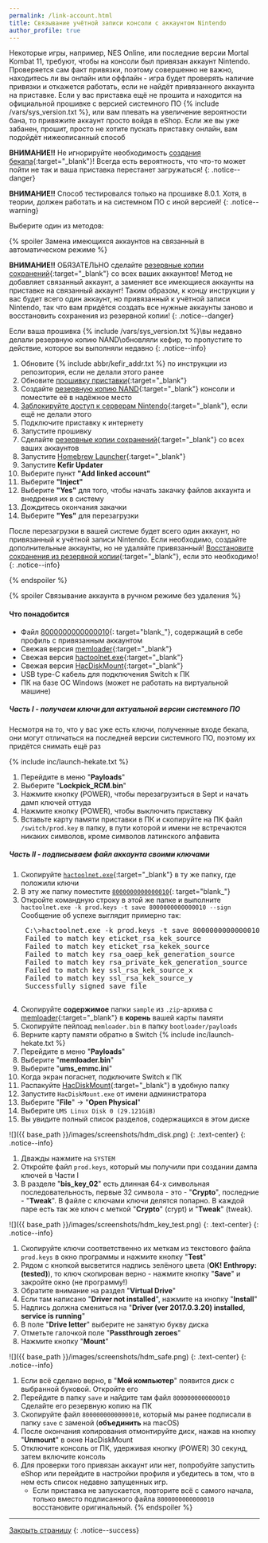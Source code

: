 ```yaml
---
permalink: /link-account.html
title: Связывание учётной записи консоли с аккаунтом Nintendo
author_profile: true
---
```


Некоторые игры, например, NES Online, или последние версии Mortal Kombat 11, требуют, чтобы на консоли был привязан аккаунт Nintendo. Проверяется сам факт привязки, поэтому совершенно не важно, находитесь ли вы онлайн или оффлайн - игра будет проверять наличие привязки и откажется работать, если не найдёт привязанного аккаунта на приставке. Если у вас приставка ещё не прошита и находится на официальной прошивке с версией системного ПО {% include /vars/sys_version.txt %}, или вам плевать на увеличение вероятности бана, то привяжите аккаунт просто войдя в eShop. Если же вы уже забанен, прошит, просто не хотите пускать приставку онлайн, вам подойдёт нижеописанный способ 

**ВНИМАНИЕ!!** Не игнорируйте необходимость [создания бекапа](backup-nand){:target="_blank"}! Всегда есть вероятность, что что-то может пойти не так и ваша приставка перестанет загружаться! 
{: .notice--danger}

**ВНИМАНИЕ!!** Способ тестировался только на прошивке 8.0.1. Хотя, в теории, должен работать и на системном ПО с иной версией!
{: .notice--warning}

Выберите один из методов:

{% spoiler Замена имеющихся аккаунтов на связанный в автоматическом режиме %}

**ВНИМАНИЕ!!** ОБЯЗАТЕЛЬНО сделайте [резервные копии сохранений](backup-saves){:target="_blank"} со всех ваших аккаунтов! Метод не добавляет связанный аккаунт, а заменяет все имеющиеся аккаунты на приставке на связанный аккаунт! Таким образом, к концу инструкции у вас будет всего один аккаунт, но привязанный к учётной записи Nintendo, так что вам придётся создать все нужные аккаунты заново и восстановить сохранения из резервной копии! 
{: .notice--danger}

Если ваша прошивка {% include /vars/sys_version.txt %}\вы недавно делали резервную копию NAND\обновляли кефир, то пропустите то действие, которое вы выполняли недавно
{: .notice--info}

1. Обновите {% include abbr/kefir_addr.txt %} по инструкции из репозитория, если не делали этого ранее
1. Обновите [прошивку приставки](update-to-latest){:target="_blank"}
1. Создайте [резервную копию NAND](backup-nand){:target="_blank"} консоли и поместите её в надёжное место 
1. [Заблокируйте доступ к серверам Nintendo](block-update){:target="_blank"}, если ещё не делали этого
1. Подключите приставку к интернету
1. Запустите прошивку
1. Сделайте [резервные копии сохранений](backup-saves){:target="_blank"} со всех ваших аккаунтов
1. Запустите [Homebrew Launcher](hbl){:target="_blank"}
1. Запустите **Kefir Updater**
1. Выберите пункт **"Add linked account"**
1. Выберите **"Inject"**
1. Выберите **"Yes"** для того, чтобы начать закачку файлов аккаунта и внедрения их в систему
1. Дождитесь окончания закачки 
1. Выберите **"Yes"** для перезагрузки

После перезагрузки в вашей системе будет всего один аккаунт, но привязанный к учётной записи Nintendo. Если необходимо, создайте дополнительные аккаунты, но не удаляйте привязанный! [Восстановите сохранения из резервной копии](backup-saves#восстановление-резервных-копий-сохранений){:target="_blank"}, если это необходимо! 
{: .notice--info}

{% endspoiler %}

{% spoiler Связывание аккаунта в ручном режиме без удаления %}

#### Что понадобится 

* Файл [8000000000000010](files/8000000000000010){: target="blank_"}, содержащий в себе профиль с привязанным аккаунтом 
* Свежая версия [memloader](https://switchtools.sshnuke.net/){:target="_blank"}
* Свежая версия [hactoolnet.exe](https://github.com/Thealexbarney/LibHac/releases/latest){:target="_blank"}
* Свежая версия [HacDiskMount](https://switchtools.sshnuke.net/){:target="_blank"}
* USB type-C кабель для подключения Switch к ПК 
* ПК на базе ОС Windows (может не работать на виртуальной машине)

##### Часть I - получаем ключи для актуальной версии системного ПО

Несмотря на то, что у вас уже есть ключи, полученные  входе бекапа, они могут отличаться на последней версии системного ПО, поэтому их придётся снимать ещё раз

{% include inc/launch-hekate.txt %}
1. Перейдите в меню "**Payloads**"
1. Выберите "**Lockpick_RCM.bin**"
1. Нажмите кнопку (POWER), чтобы перезагрузиться в Sept и начать дамп ключей оттуда
1. Нажмите кнопку (POWER), чтобы выключить приставку
1. Вставьте карту памяти приставки в ПК и скопируйте на ПК файл `/switch/prod.key` в папку, в пути которой и имени не встречаются никаких символов, кроме символов латинского алфавита

##### Часть II - подписываем файл аккаунта своими ключами

1. Скопируйте [`hactoolnet.exe`](https://github.com/Thealexbarney/LibHac/releases/latest){:target="_blank"} в ту же папку, где положили ключи
1. В эту же папку поместите [`8000000000000010`](files/8000000000000010){: target="blank_"}
1. Откройте командную строку в этой же папке и выполните `hactoolnet.exe -k prod.keys -t save 8000000000000010 --sign`
	Сообщение об успехе выглядит примерно так: 
	<pre>
	C:\>hactoolnet.exe -k prod.keys -t save 8000000000000010 --sign
	Failed to match key eticket_rsa_kek_source
	Failed to match key eticket_rsa_kekek_source
	Failed to match key rsa_oaep_kek_generation_source
	Failed to match key rsa_private_kek_generation_source
	Failed to match key ssl_rsa_kek_source_x
	Failed to match key ssl_rsa_kek_source_y
	Successfully signed save file
	</pre>
1. Скопируйте **содержимое** папки `sample` из `.zip`-архива с [memloader](https://switchtools.sshnuke.net/){:target="_blank"} в **корень** вашей карты памяти
1. Скопируйте пейлоад `memloader.bin` в папку `bootloader/payloads`
1. Верните карту памяти обратно в Switch
{% include inc/launch-hekate.txt %}
1. Перейдите в меню "**Payloads**"
1. Выберите "**memloader.bin**"
1. Выберите "**ums_emmc.ini**"
1. Когда экран погаснет, подключите Switch к ПК
1. Распакуйте [HacDiskMount](https://switchtools.sshnuke.net/){:target="_blank"} в удобную папку
1. Запустите `HacDiskMount.exe` от имени администратора 
1. Выберите  "**File**" -> "**Open Physical**"
1. Выберите `UMS Linux Disk 0 (29.121GiB)`
1. Вы увидите полный список разделов, содержащихся в этом диске

![]({{ base_path }}/images/screenshots/hdm_disk.png) 
{: .text-center}
{: .notice--info}

1. Дважды нажмите на `SYSTEM`
1. Откройте файл `prod.keys`, который мы получили при создании дампа ключей в Части I
1. В разделе "**bis_key_02**" есть длинная 64-х символьная последовательность,  первые 32 символа - это - "**Crypto**", последние - "**Tweak**". В файле с ключами ключи делятся попарно. В каждой паре есть так же ключ с меткой "**Crypto**" (crypt) и "**Tweak**" (tweak). 

![]({{ base_path }}/images/screenshots/hdm_key_test.png) 
{: .text-center}
{: .notice--info}
	
1. Скопируйте ключи соответственно их меткам  из текстового файла `prod.keys` в окно программы и нажмите кнопку "**Test**"
1. Рядом с кнопкой высветится надпись зелёного цвета (**OK! Enthropy: (tested)**), то ключ скопирован верно - нажмите кнопку "**Save**" и закройте окно (не программу!)
1. Обратите внимание на раздел "**Virtual Drive**"
1. Если там написано "**Driver not installed**", нажмите на кнопку "**Install**"
1. Надпись должна смениться на "**Driver (ver 2017.0.3.20) installed, service is running**"	
1. В поле "**Drive letter**" выберите не занятую букву диска 
1. Отметьте галочкой поле "**Passthrough zeroes**"
1. Нажмите кнопку "**Mount**"

![]({{ base_path }}/images/screenshots/hdm_safe.png) 
{: .text-center}
{: .notice--info}
	
1. Если всё сделано верно, в "**Мой компьютер**" появится диск с выбранной буковой. Откройте его
1. Перейдите в папку `save` и найдите там файл `8000000000000010` Сделайте его резервную копию на ПК
1. Скопируйте файл `8000000000000010`, который мы ранее подписали в папку `save` с заменой (**объединить** на macOS)
1. После окончания копирования отмонтируйте диск, нажав на кнопку "**Unmount**" в окне HacDiskMount
1. Отключите консоль от ПК, удерживая кнопку (POWER) 30 секунд, затем включите консоль
1. Для проверки того привязан аккаунт или нет, попробуйте запустить eShop или перейдите в настройки профиля и убедитесь в том, что в нем есть список недавно запущенных игр.
	* Если приставка не запускается, повторите всё с самого начала, только вместо подписанного файла `8000000000000010` восстановите оригинальный. 
{% endspoiler %}

___

[Закрыть страницу](javascript:window.close();)
{: .notice--success}
